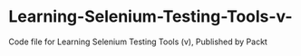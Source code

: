 # Learning-Selenium-Testing-Tools-v-
Code file for Learning Selenium Testing Tools (v), Published by Packt
